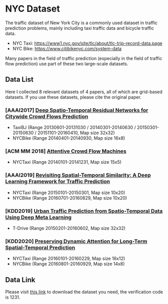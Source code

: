 # NYC Dataset

The traffic dataset of New York City is a commonly used dataset in traffic prediction problems, mainly including taxi traffic data and bicycle traffic data.

- NYC Taxi: https://www1.nyc.gov/site/tlc/about/tlc-trip-record-data.page
- NYC Bike: https://www.citibikenyc.com/system-data

Many papers in the field of traffic prediction (especially in the field of traffic flow prediction) use part of these two large-scale datasets.

## Data List

Here I collected 8 relevant datasets of 4 papers, all of which are grid-based datasets. If you use these datasets, please cite the original paper.

### [AAAI2017] [Deep Spatio-Temporal Residual Networks for Citywide Crowd Flows Prediction](https://www.aaai.org/ocs/index.php/AAAI/AAAI17/paper/viewPaper/14501)

- TaxiBJ (Range 20130601-20131030 / 20140301-20140630 / 20150301-20150630 / 20151101-20160410,  Map size 32x32)
- NYCBike (Range 20140401-20140930,  Map size 16x8)

### [ACM MM 2018] [Attentive Crowd Flow Machines](https://dl.acm.org/doi/abs/10.1145/3240508.3240681)

- NYCTaxi (Range 20140101-20141231,  Map size 15x5)

### [AAAI2019] [Revisiting Spatial-Temporal Similarity: A Deep Learning Framework for Traffic Prediction](https://ojs.aaai.org/index.php/AAAI/article/view/4511)

- NYCTaxi (Range 20150101-20150301,  Map size 10x20)
- NYCBike (Range 20160701-20160829,  Map size 10x20)

### [KDD2019] [Urban Traffic Prediction from Spatio-Temporal Data Using Deep Meta Learning](https://dl.acm.org/doi/abs/10.1145/3292500.3330884)

- T-Drive (Range 20150201-20160602,  Map size 32x32)

### [KDD2020] [Preserving Dynamic Attention for Long-Term Spatial-Temporal Prediction](https://dl.acm.org/doi/abs/10.1145/3394486.3403046)

- NYCTaxi (Range 20160101-20160229,  Map size 16x12)
- NYCBike (Range 20160801-20160929,  Map size 14x8)

## Data Link

Please visit [this link](https://pan.baidu.com/s/1WEI0TOgTnQJsnCrCXn6ROw) to download the dataset you need, the verification code is 1231.